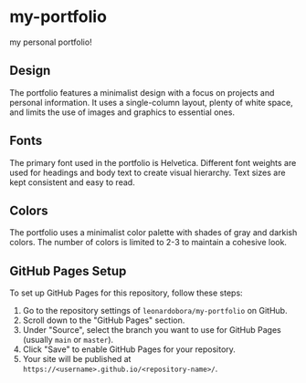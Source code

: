 # my-portfolio
my personal portfolio!

## Design
The portfolio features a minimalist design with a focus on projects and personal information. It uses a single-column layout, plenty of white space, and limits the use of images and graphics to essential ones.

## Fonts
The primary font used in the portfolio is Helvetica. Different font weights are used for headings and body text to create visual hierarchy. Text sizes are kept consistent and easy to read.

## Colors
The portfolio uses a minimalist color palette with shades of gray and darkish colors. The number of colors is limited to 2-3 to maintain a cohesive look.

## GitHub Pages Setup
To set up GitHub Pages for this repository, follow these steps:

1. Go to the repository settings of `leonardobora/my-portfolio` on GitHub.
2. Scroll down to the "GitHub Pages" section.
3. Under "Source", select the branch you want to use for GitHub Pages (usually `main` or `master`).
4. Click "Save" to enable GitHub Pages for your repository.
5. Your site will be published at `https://<username>.github.io/<repository-name>/`.
